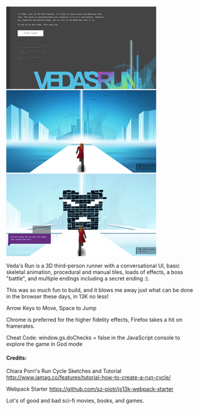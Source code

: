 ![Screenshot](https://github.com/sanjusunny/sanjusunny.github.io/blob/master/A1.png)
![Screenshot](https://github.com/sanjusunny/sanjusunny.github.io/blob/master/A3.png)
![Screenshot](https://github.com/sanjusunny/sanjusunny.github.io/blob/master/A6.png)

Veda's Run is a 3D third-person runner with a conversational UI, basic skeletal animation, procedural and manual tiles, loads of effects, a boss "battle", and multiple endings including a secret ending :). 

This was so much fun to build, and it blows me away just what can be done in the browser these days, in 13K no less!

Arrow Keys to Move, Space to Jump 

Chrome is preferred for the higher fidelity effects, Firefox takes a hit on framerates.

Cheat Code: window.gs.doChecks = false in the JavaScript console to explore the game in God mode

#### Credits:

Chiara Porri's Run Cycle Sketches and Tutorial
http://www.iamag.co/features/tutorial-how-to-create-a-run-cycle/

Webpack Starter
https://github.com/sz-piotr/js13k-webpack-starter

Lot's of good and bad sci-fi movies, books, and games.
